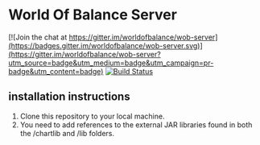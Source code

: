 # World Of Balance Server

[![Join the chat at https://gitter.im/worldofbalance/wob-server](https://badges.gitter.im/worldofbalance/wob-server.svg)](https://gitter.im/worldofbalance/wob-server?utm_source=badge&utm_medium=badge&utm_campaign=pr-badge&utm_content=badge)
[![Build Status](https://travis-ci.org/worldofbalance/wob-server.svg?branch=development)](https://travis-ci.org/worldofbalance/wob-server)
## installation instructions

1. Clone this repository to your local machine.
2. You need to add references to the external JAR libraries found  in both the /chartlib and /lib folders.
